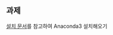 ## 과제 
[설치 문서](https://github.com/YBIGTA/EngineeringTeam/wiki/01.-%EC%9D%B8%EC%8A%A4%ED%84%B4%EC%8A%A4-%EC%83%9D%EC%84%B1-%EB%B0%8F--Python-%EA%B0%9C%EB%B0%9C-%ED%99%98%EA%B2%BD-%EA%B5%AC%EC%B6%95)를 참고하여 Anaconda3 설치해오기
